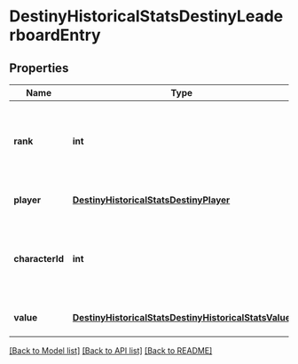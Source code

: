 # DestinyHistoricalStatsDestinyLeaderboardEntry

## Properties
Name | Type | Description | Notes
------------ | ------------- | ------------- | -------------
**rank** | **int** | Where this player ranks on the leaderboard. A value of 1 is the top rank. | [optional] 
**player** | [**DestinyHistoricalStatsDestinyPlayer**](DestinyHistoricalStatsDestinyPlayer.md) | Identity details of the player | [optional] 
**characterId** | **int** | ID of the player&#39;s best character for the reported stat. | [optional] 
**value** | [**DestinyHistoricalStatsDestinyHistoricalStatsValue**](DestinyHistoricalStatsDestinyHistoricalStatsValue.md) | Value of the stat for this player | [optional] 

[[Back to Model list]](../README.md#documentation-for-models) [[Back to API list]](../README.md#documentation-for-api-endpoints) [[Back to README]](../README.md)


